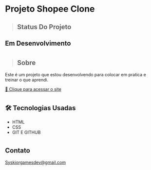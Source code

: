 # Projeto Shopee Clone

>## Status Do Projeto

## Em Desenvolvimento
#
>## Sobre

Este é um projeto que estou desenvolvendo para colocar em pratica e treinar o que aprendi.

[🔗 Clique para acessar o site](https://syskiorgames.github.io/Shopeeclone/)
#

## 🛠 Tecnologias Usadas
- HTML
- CSS
- GIT E GITHUB
#

## Contato
Syskiorgamesdev@gmail.com

